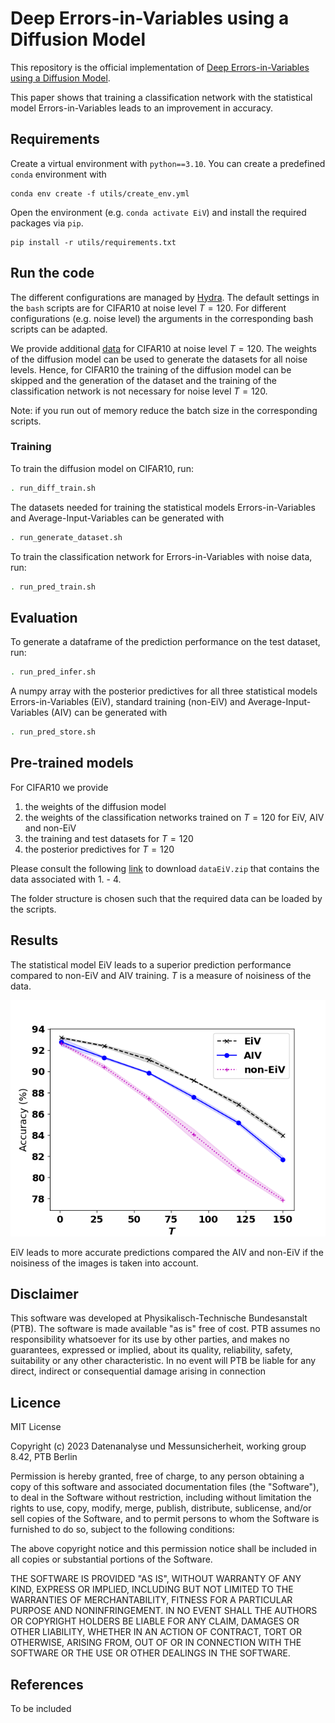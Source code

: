 # Deep Errors-in-Variables using a Diffusion Model

This repository is the official implementation of [Deep Errors-in-Variables using a Diffusion Model](). 

This paper shows that training a classification network with the statistical model Errors-in-Variables leads to an improvement in accuracy. 

## Requirements

Create a virtual environment with `python==3.10`. You can create a predefined `conda` environment with
```setup
conda env create -f utils/create_env.yml
```
Open the environment (e.g. `conda activate EiV`) and install the required packages via `pip`.  

```setup
pip install -r utils/requirements.txt
```

## Run the code

The different configurations are managed by [Hydra](https://hydra.cc/docs/intro/).
The default settings in the `bash` scripts are for CIFAR10 at noise level $T=120$. For different configurations (e.g. noise level) the arguments in the corresponding bash scripts can be adapted.

We provide additional [data](https://drive.google.com/file/d/15JFgqHZVA8tS_Da3AXASzzW3KgliAFmD/view?usp=sharing) for CIFAR10 at noise level $T=120$. The weights of the diffusion model can be used to generate the datasets for all noise levels. Hence, for CIFAR10 the training of the diffusion model can be skipped and the generation of the dataset and the training of the classification network is not necessary for noise level $T=120$.

Note: if you run out of memory reduce the batch size in the corresponding scripts.


### Training

To train the diffusion model on CIFAR10, run:

```sh
. run_diff_train.sh
```

The datasets needed for training the statistical models Errors-in-Variables and Average-Input-Variables can be generated with
```sh
. run_generate_dataset.sh
```

To train the classification network for Errors-in-Variables with noise data, run:

```sh
. run_pred_train.sh
```


## Evaluation

To generate a dataframe of the prediction performance on the test dataset, run: 

```sh
. run_pred_infer.sh
```

A numpy array with the posterior predictives for all three statistical models Errors-in-Variables (EiV), standard training (non-EiV) and Average-Input-Variables (AIV) can be generated with

```sh
. run_pred_store.sh
```

## Pre-trained models

For CIFAR10 we provide
1. the weights of the diffusion model 
2. the weights of the classification networks trained on $T=120$ for EiV, AIV and non-EiV
3. the training and test datasets for $T=120$ 
4. the posterior predictives for $T=120$

Please consult the following [link](https://drive.google.com/file/d/15JFgqHZVA8tS_Da3AXASzzW3KgliAFmD/view?usp=sharing)
to download `dataEiV.zip` that contains the data associated with 1. - 4.

The folder structure is chosen such that the required data can be loaded by the scripts. 

## Results

The statistical model EiV leads to a superior prediction performance compared to non-EiV and AIV training. $T$ is a measure of noisiness of the data. 

![prediction_cifar10](utils/n_zeta50inferenceEiV_cifar10_bnn.png)

EiV leads to more accurate predictions compared the AIV and non-EiV if the noisiness of the images is taken into account.

## Disclaimer

This software was developed at Physikalisch-Technische Bundesanstalt (PTB). The software is made available "as is" free of cost. PTB assumes no responsibility whatsoever for its use by other parties, and makes no guarantees, expressed or implied, about its quality, reliability, safety, suitability or any other characteristic. In no event will PTB be liable for any direct, indirect or consequential damage arising in connection

## Licence

MIT License

Copyright (c) 2023 Datenanalyse und Messunsicherheit, working group 8.42, PTB Berlin

Permission is hereby granted, free of charge, to any person obtaining a copy of this software and associated documentation files (the "Software"), to deal in the Software without restriction, including without limitation the rights to use, copy, modify, merge, publish, distribute, sublicense, and/or sell copies of the Software, and to permit persons to whom the Software is furnished to do so, subject to the following conditions:

The above copyright notice and this permission notice shall be included in all copies or substantial portions of the Software.

THE SOFTWARE IS PROVIDED "AS IS", WITHOUT WARRANTY OF ANY KIND, EXPRESS OR IMPLIED, INCLUDING BUT NOT LIMITED TO THE WARRANTIES OF MERCHANTABILITY, FITNESS FOR A PARTICULAR PURPOSE AND NONINFRINGEMENT. IN NO EVENT SHALL THE AUTHORS OR COPYRIGHT HOLDERS BE LIABLE FOR ANY CLAIM, DAMAGES OR OTHER LIABILITY, WHETHER IN AN ACTION OF CONTRACT, TORT OR OTHERWISE, ARISING FROM, OUT OF OR IN CONNECTION WITH THE SOFTWARE OR THE USE OR OTHER DEALINGS IN THE SOFTWARE.

## References

To be included
